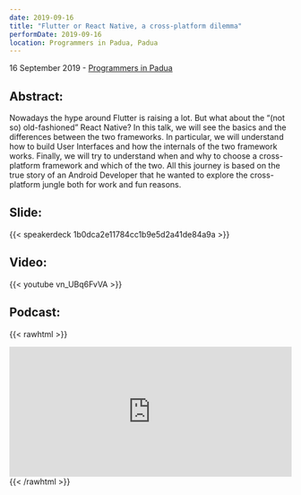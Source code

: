 ```yaml
---
date: 2019-09-16
title: "Flutter or React Native, a cross-platform dilemma"
performDate: 2019-09-16
location: Programmers in Padua, Padua
---
```


16 September 2019 - [Programmers in Padua](https://www.eventbrite.it/e/biglietti-flutter-or-react-native-a-cross-platform-dilemma-programmers-in-padua-66814412707)

## Abstract:
Nowadays the hype around Flutter is raising a lot. But what about the “(not so) old-fashioned” React Native?
In this talk, we will see the basics and the differences between the two frameworks. In particular, we will understand how to build User Interfaces and how the internals of the two framework works. Finally, we will try to understand when and why to choose a cross-platform framework and which of the two.
All this journey is based on the true story of an Android Developer that he wanted to explore the cross-platform jungle both for work and fun reasons.

## Slide:
{{< speakerdeck 1b0dca2e11784cc1b9e5d2a41de84a9a >}}


## Video: 
{{< youtube vn_UBq6FvVA >}}

## Podcast:

{{< rawhtml >}}
<iframe src="https://open.spotify.com/embed-podcast/episode/4eC9NhP6SBuGgSBMwK2QtP" width="100%" height="232" frameborder="0" allowtransparency="true" allow="encrypted-media"></iframe>
{{< /rawhtml >}}

